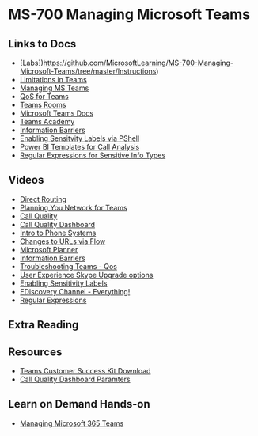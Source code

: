 # MS-700 Managing Microsoft Teams

## Links to Docs
  
  * [Labs])https://github.com/MicrosoftLearning/MS-700-Managing-Microsoft-Teams/tree/master/Instructions)
  * [Limitations in Teams](https://docs.microsoft.com/en-us/microsoftteams/limits-specifications-teams)
  * [Managing MS Teams](https://github.com/MicrosoftLearning/MS-700-Managing-Microsoft-Teams)
  * [QoS for Teams](https://docs.microsoft.com/en-us/microsoftteams/qos-in-teams-clients)
  * [Teams Rooms](https://docs.microsoft.com/en-us/microsoftteams/rooms/)
  * [Microsoft Teams Docs](https://docs.microsoft.com/en-us/MicrosoftTeams/itadmin-readiness)
  * [Teams Academy](Https://aka.ms/teamsacademy)
  * [Information Barriers](https://docs.microsoft.com/en-us/microsoft-365/compliance/information-barriers-policies)
  * [Enabling Sensitvity Labels via PShell](https://docs.microsoft.com/en-au/azure/active-directory/users-groups-roles/groups-assign-sensitivity-labels)
  * [Power BI Templates for Call Analysis](https://tomtalks.blog/2020/02/6-power-bi-reports-for-microsoft-teams-call-quality-dashboard-cqd/)
  * [Regular Expressions for Sensitive Info Types](https://regex101.com/)
## Videos
  * [Direct Routing](https://www.youtube.com/watch?v=1ASftX_Msb8&feature=youtu.be&list=PLaSOUojkSiGnKuE30ckcjnDVkMNqDv0Vl&t=1356)
  * [Planning You Network for Teams](https://youtu.be/vi3M7ZzF2NU?list=PLaSOUojkSiGnKuE30ckcjnDVkMNqDv0Vl&t=83)
  * [Call Quality](https://youtu.be/m6LJM2hRYhc?list=PLaSOUojkSiGnKuE30ckcjnDVkMNqDv0Vl&t=146)
  * [Call Quality Dashboard](https://youtu.be/fyLU2IPAVRs)
  * [Intro to Phone Systems](https://youtu.be/Iepnko_v0ro?list=PLZRdqpALCE18g9kdXQeHmWH43cF3VngF4)
  * [Changes to URLs via Flow](https://youtu.be/65rMRZ_FH_U?t=512)
  * [Microsoft Planner](https://youtu.be/65rMRZ_FH_U?t=512)
  * [Information Barriers](https://youtu.be/461LfU06RbA?t=416)
  * [Troubleshooting Teams - Qos](https://youtu.be/65rMRZ_FH_U?t=258)
  * [User Experience Skype Upgrade options](https://youtu.be/0COYetLjWmE)
  * [Enabling Sensitivity Labels](https://docs.microsoft.com/en-au/azure/active-directory/users-groups-roles/groups-assign-sensitivity-labels)
 * [EDiscovery Channel - Everything!](https://www.youtube.com/channel/UCFJbJglx-or89yg9RanFTQg/videos)
 * [Regular Expressions](https://youtu.be/sa-TUpSx1JA)
 
## Extra Reading

## Resources
   * [Teams Customer Success Kit Download](https://www.microsoft.com/en-us/download/details.aspx?id=54244)
   * [Call Quality Dashboard Paramters](https://docs.microsoft.com/en-us/microsoftteams/dimensions-and-measures-available-in-call-quality-dashboard#measurements
)
   
## Learn on Demand Hands-on
* [Managing Microsoft 365 Teams](https://ddls.learnondemand.net/)


